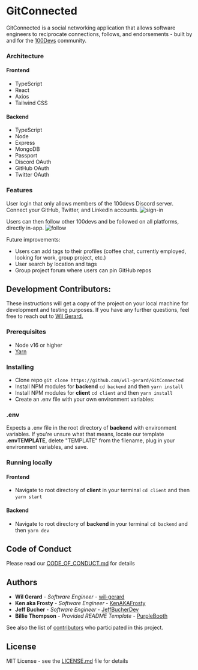 # GitConnected

GitConnected is a social networking application that allows software engineers to reciprocate connections, follows, and endorsements - built by and for the [100Devs](https://leonnoel.com/100devs/) community.

### Architecture

#### Frontend

  - TypeScript
  - React
  - Axios
  - Tailwind CSS

#### Backend

  - TypeScript
  - Node
  - Express
  - MongoDB
  - Passport
  - Discord OAuth
  - GitHub OAuth
  - Twitter OAuth

### Features

User login that only allows members of the 100devs Discord server. Connect your GitHub, Twitter, and LinkedIn accounts.
![sign-in](https://user-images.githubusercontent.com/74286884/156219311-52e31316-2435-4e19-bbf0-981c30d9233d.gif)

Users can then follow other 100devs and be followed on all platforms, directly in-app.
![follow](https://user-images.githubusercontent.com/74286884/156219385-920d9663-a2cd-4e8a-9e6f-f17cefcfb3f5.gif)

Future improvements:
- Users can add tags to their profiles (coffee chat, currently employed, looking for work, group project, etc.)
- User search by location and tags
- Group project forum where users can pin GitHub repos

## Development Contributors:

These instructions will get a copy of the project on your local machine for development and testing purposes. If you have any further questions, feel free to reach out to [Wil Gerard.](https://github.com/wil-gerard)

### Prerequisites

* Node v16 or higher
* [Yarn](https://yarnpkg.com/)

### Installing
* Clone repo
`git clone https://github.com/wil-gerard/GitConnected`
* Install NPM modules for **backend** `cd backend` and then `yarn install`
* Install NPM modules for **client** `cd client` and then `yarn install`
* Create an .env file with your own environment variables:

### .env
Expects a .env file in the root directory of **backend** with environment variables. If you're unsure what that means, locate our template **.envTEMPLATE**, delete "TEMPLATE" from the filename, plug in your environment variables, and save.

### Running locally

#### Frontend
* Navigate to root directory of **client** in your terminal `cd client` and then `yarn start`

#### Backend
* Navigate to root directory of **backend** in your terminal `cd backend` and then `yarn dev`

## Code of Conduct

Please read our [CODE_OF_CONDUCT.md](CODE_OF_CONDUCT.md) for details

## Authors
  - **Wil Gerard** - *Software Engineer* - [wil-gerard](https://github.com/wil-gerard)
  - **Ken aka Frosty** - *Software Engineer* - [KenAKAFrosty](https://github.com/KenAKAFrosty)
  - **Jeff Bucher** - *Software Engineer* - [JeffBucherDev](https://github.com/JeffBucherDev)
  - **Billie Thompson** - *Provided README Template* - [PurpleBooth](https://github.com/PurpleBooth)

See also the list of
[contributors](https://github.com/wil-gerard/GitConnected/contributors)
who participated in this project.

## License

MIT License - see the [LICENSE.md](LICENSE.md) file for details